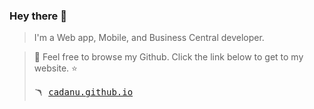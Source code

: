 ### Hey there 👋
> I'm a Web app, Mobile, and Business Central developer.

>💫 Feel free to browse my Github. Click the link below to get to my website. ⭐<br>
> <pre>🪃 <a href="https://cadanu.github.io">cadanu.github.io</a></pre>

<!--
**cadanu/cadanu** is a ✨ _special_ ✨ repository because its `README.md` (this file) appears on your GitHub profile.

Here are some ideas to get you started:

- 🔭 I’m currently working on ...
- 🌱 I’m currently learning ...
- 👯 I’m looking to collaborate on ...
- 🤔 I’m looking for help with ...
- 💬 Ask me about ...
- 📫 How to reach me: ...
- 😄 Pronouns: ...
- ⚡ Fun fact: ...
-->
